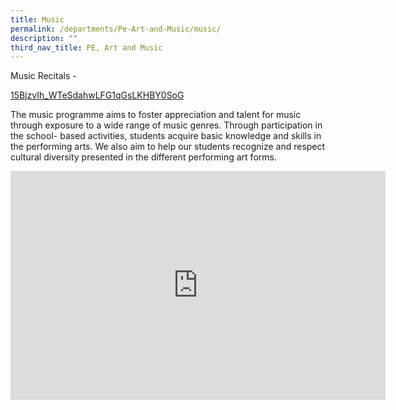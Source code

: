 ```yaml
---
title: Music
permalink: /departments/Pe-Art-and-Music/music/
description: ""
third_nav_title: PE, Art and Music
---
```


Music Recitals -&nbsp;

[15BjzvIh\_WTeSdahwLFG1qGsLKHBY0SoG](https://drive.google.com/drive/folders/15BjzvIh_WTeSdahwLFG1qGsLKHBY0SoG?usp=sharing)

  

The music programme aims to foster appreciation and talent for music through exposure to a wide range of music genres. Through participation in the school- based activities, students acquire basic knowledge and skills in the performing arts. We also aim to help our students recognize and respect cultural diversity presented in the different performing art forms.

<center><iframe allowfullscreen="true" height="366" width="600" frameborder="0" src="https://docs.google.com/presentation/d/e/2PACX-1vSUnh-k4PUCHeBHnHojyFPpCSfVdo9279I-mR6k4f07EwO4h2AamlrbjiAcjcxo3uEVF1FYLScmxM10/embed?start=false&amp;loop=true&amp;delayms=3000"></iframe></center>